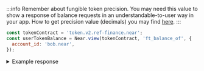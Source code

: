 :::info
Remember about fungible token precision. You may need this value to show a response of balance requests in an understandable-to-user way in your app. How to get precision value (decimals) you may find [here](#querying-metadata).
:::

```js
const tokenContract = 'token.v2.ref-finance.near';
const userTokenBalance = Near.view(tokenContract, 'ft_balance_of', {
  account_id: 'bob.near',
});
```

<details>
<summary>Example response</summary>
<p>

```json
"3479615037675962643842"
```

</p>

</details>
